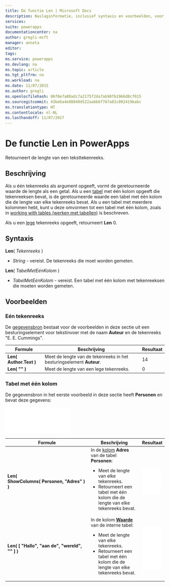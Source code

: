 ```yaml
---
title: De functie Len | Microsoft Docs
description: Naslaginformatie, inclusief syntaxis en voorbeelden, voor de functie Len in PowerApps
services: 
suite: powerapps
documentationcenter: na
author: gregli-msft
manager: anneta
editor: 
tags: 
ms.service: powerapps
ms.devlang: na
ms.topic: article
ms.tgt_pltfrm: na
ms.workload: na
ms.date: 11/07/2015
ms.author: gregli
ms.openlocfilehash: 06f8e7a80adc7a2175f2da7ab98fb1966d8cf015
ms.sourcegitcommit: 43be6a4e08849d522aabb6f767a81c092419babc
ms.translationtype: HT
ms.contentlocale: nl-NL
ms.lasthandoff: 11/07/2017
---
```

# <a name="len-function-in-powerapps"></a>De functie Len in PowerApps
Retourneert de lengte van een teksttekenreeks.

## <a name="description"></a>Beschrijving
Als u één tekenreeks als argument opgeeft, vormt de geretourneerde waarde de lengte als een getal.  Als u een [tabel](../working-with-tables.md) met één kolom opgeeft die tekenreeksen bevat, is de geretourneerde waarde een tabel met één kolom die de lengte van elke tekenreeks bevat. Als u een tabel met meerdere kolommen hebt, kunt u deze omvormen tot een tabel met één kolom, zoals in [working with tables (werken met tabellen)](../working-with-tables.md) is beschreven.

Als u een [lege](function-isblank-isempty.md) tekenreeks opgeeft, retourneert **Len** 0.

## <a name="syntax"></a>Syntaxis
**Len**( *Tekenreeks* )

* *String* - vereist. De tekenreeks die moet worden gemeten.

**Len**( *TabelMetEénKolom* )

* *TabelMetEénKolom* - vereist. Een tabel met één kolom met tekenreeksen die moeten worden gemeten.

## <a name="examples"></a>Voorbeelden
### <a name="single-string"></a>Eén tekenreeks
De [gegevensbron](../working-with-data-sources.md) bestaat voor de voorbeelden in deze sectie uit een besturingselement voor tekstinvoer met de naam **Auteur** en de tekenreeks "E. E. Cummings".

| Formule | Beschrijving | Resultaat |
| --- | --- | --- |
| **Len( Author.Text )** |Meet de lengte van de tekenreeks in het besturingselement **Auteur**. |14 |
| **Len( "" )** |Meet de lengte van een lege tekenreeks. |0 |

### <a name="single-column-table"></a>Tabel met één kolom
De gegevensbron in het eerste voorbeeld in deze sectie heeft **Personen** en bevat deze gegevens:

![](media/function-len/people-table.png)

| Formule | Beschrijving | Resultaat |
| --- | --- | --- |
| **Len( ShowColumns(&nbsp;Personen,&nbsp;"Adres"&nbsp;) )** |In de [kolom](../working-with-tables.md#columns) **Adres** van de tabel **Personen**:<br><ul><li>Meet de lengte van elke tekenreeks.</li><li>Retourneert een tabel met één kolom die de lengte van elke tekenreeks bevat.</li> |<style> img { max-width: none } </style> ![](media/function-len/people-table-len.png) |
| **Len( [ "Hallo", "aan de", "wereld", "" ] )** |In de kolom **[Waarde](function-value.md)** van de interne tabel:<br><ul><li>Meet de lengte van elke tekenreeks.</li><li>Retourneert een tabel met één kolom die de lengte van elke tekenreeks bevat.</li> |![](media/function-len/people-table-len-inline.png) |

